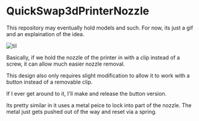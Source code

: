 # QuickSwap3dPrinterNozzle

This repository may eventually hold models and such.
For now, its just a gif and an explaination of the idea.

![til](https://github.com/SomeRandomGodDamnFurry/QuickSwap3dPrinterNozzle/blob/5f0df18fa3a28ad6e2fd95aa32d4a098b1f83c3b/HotSwapNozzlev2.gif)

Basically, if we hold the nozzle of the printer in with a clip instead of a screw, it can allow much easier nozzle removal.

This design also only requires slight modification to allow it to work with a button instead of a removable clip.

If I ever get around to it, I'll make and release the button version.

Its pretty similar in it uses a metal peice to lock into part of the nozzle. The metal just gets pushed out of the way and reset via a spring.
